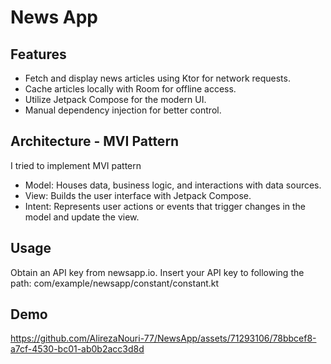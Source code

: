 # News App

## Features
- Fetch and display news articles using Ktor for network requests.
- Cache articles locally with Room for offline access.
- Utilize Jetpack Compose for the modern UI.
- Manual dependency injection for better control.

## Architecture - MVI Pattern
I tried to implement MVI pattern

- Model: Houses data, business logic, and interactions with data sources.
- View: Builds the user interface with Jetpack Compose.
- Intent: Represents user actions or events that trigger changes in the model and update the view.

## Usage
Obtain an API key from newsapp.io.
Insert your API key to following the path: com/example/newsapp/constant/constant.kt

## Demo
https://github.com/AlirezaNouri-77/NewsApp/assets/71293106/78bbcef8-a7cf-4530-bc01-ab0b2acc3d8d

